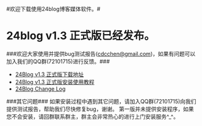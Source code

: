 #欢迎下载使用24blog博客媒体软件。#


24blog v1.3 正式版已经发布。
=============================


###欢迎大家使用并提供bug测试报告(cdcchen@gmail.com)，如果有问题可以加入我们的QQ群(72101715)进行反馈。###


- [24Blog v1.3 正式版下载地址](https://github.com/downloads/cdcchen/24beta/24blog-1.3-vhost.zip)
- [24Blog v1.3 正式版安装使用教程](https://github.com/cdcchen/24beta/wiki)
- [24Blog Change Log](http://24blog.24beta.com/changelog.txt)


###其它问题###
        如果安装过程中遇到其它问题，请加入QQ群(72101715)向我们提供测试报告，帮助我们尽快修复bug，谢谢。
        第一版并未提供安装程序，如果您不会安装，请回群联系群主，群主会非常热心的进行上门安装服务^_^。
